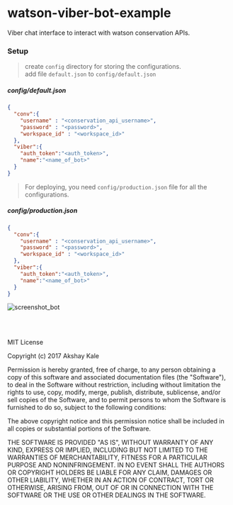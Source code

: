 # watson-viber-bot-example
Viber chat interface to interact with watson conservation APIs.

### Setup
> create `config` directory for storing the configurations.<br>
> add file `default.json` to `config/default.json`

##### config/default.json
```json
{
  "conv":{
    "username" : "<conservation_api_username>",
    "password" : "<password>",
    "workspace_id" : "<workspace_id>"
  },
  "viber":{
    "auth_token":"<auth_token>",
    "name":"<name_of_bot>"
  }
}
```


> For deploying, you need `config/production.json` file  for all the configurations.

##### config/production.json
```json
{
  "conv":{
    "username" : "<conservation_api_username>",
    "password" : "<password>",
    "workspace_id" : "<workspace_id>"
  },
  "viber":{
    "auth_token":"<auth_token>",
    "name":"<name_of_bot>"
  }
}
```


![screenshot_bot](https://github.com/akshaykale/watson-viber-bot-example/blob/master/viber-watson-conversation.png)




<br>
<br>

MIT License

Copyright (c) 2017 Akshay Kale

Permission is hereby granted, free of charge, to any person obtaining a copy
of this software and associated documentation files (the "Software"), to deal
in the Software without restriction, including without limitation the rights
to use, copy, modify, merge, publish, distribute, sublicense, and/or sell
copies of the Software, and to permit persons to whom the Software is
furnished to do so, subject to the following conditions:

The above copyright notice and this permission notice shall be included in all
copies or substantial portions of the Software.

THE SOFTWARE IS PROVIDED "AS IS", WITHOUT WARRANTY OF ANY KIND, EXPRESS OR
IMPLIED, INCLUDING BUT NOT LIMITED TO THE WARRANTIES OF MERCHANTABILITY,
FITNESS FOR A PARTICULAR PURPOSE AND NONINFRINGEMENT. IN NO EVENT SHALL THE
AUTHORS OR COPYRIGHT HOLDERS BE LIABLE FOR ANY CLAIM, DAMAGES OR OTHER
LIABILITY, WHETHER IN AN ACTION OF CONTRACT, TORT OR OTHERWISE, ARISING FROM,
OUT OF OR IN CONNECTION WITH THE SOFTWARE OR THE USE OR OTHER DEALINGS IN THE
SOFTWARE.
